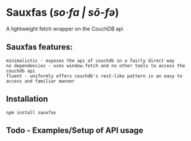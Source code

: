 # Sauxfas (*so·fa | sō-fə*)
A lightweight fetch wrapper on the CouchDB api

## Sauxfas features:

    minimalistic - exposes the api of couchdb in a fairly direct way
    no dependencies - uses window.fetch and no other tools to access the couchdb api
    fluent - uniformly offers couchdb's rest-like pattern in an easy to access and familiar manner

## Installation

    npm install sauxfas
    
## Todo - Examples/Setup of API usage
